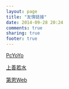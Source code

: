 ```yaml
---
layout: page
title: "友情链接"
date: 2014-09-28 20:24
comments: true
sharing: true
footer: true
---
```

[PcYoYo](http://www.pcyoyo.com/#droidyue.com)

[上善若水](http://blog.csdn.net/jokers_i)

<a href="http://www.dnnode.cn/" rel="nofollow">第恩Web</a>

